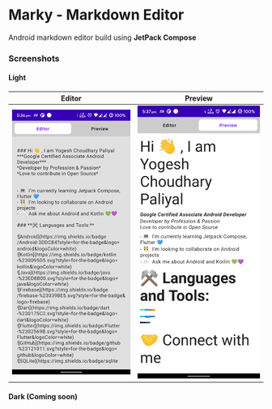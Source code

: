 # Marky - Markdown Editor
Android markdown editor build using **JetPack Compose**  


### Screenshots
#### Light 
|Editor|Preview|
|---|---|
|![Editor](https://github.com/yogeshpaliyal/Marky/blob/b49cd546ffbf8ae96bdbdb2b690b28da752cfaa1/images/marky-editor-light.png) | ![Preview](https://github.com/yogeshpaliyal/Marky/blob/b49cd546ffbf8ae96bdbdb2b690b28da752cfaa1/images/marky-preview-light.png)|  


#### Dark (Coming soon)


